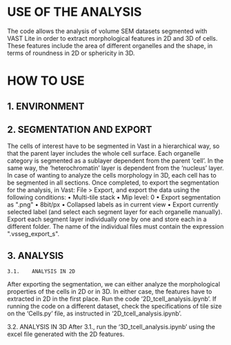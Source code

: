 # USE OF THE ANALYSIS
The code allows the analysis of volume SEM datasets segmented with VAST Lite in order to extract morphological features in 2D and 3D of cells. These features include the area of different organelles and the shape, in terms of roundness in 2D or sphericity in 3D.
# HOW TO USE
## 1.	ENVIRONMENT 
## 2.	SEGMENTATION AND EXPORT
The cells of interest have to be segmented in Vast in a hierarchical way, so that the parent layer includes the whole cell surface. Each organelle category is segmented as a sublayer dependent from the parent ‘cell’. In the same way, the ‘heterochromatin’ layer is dependent from the ‘nucleus’ layer. In case of wanting to analyze the cells morphology in 3D, each cell has to be segmented in all sections. 
Once completed, to export the segmentation for the analysis, in Vast: File > Export, and export the data using the following conditions:
	•	Multi-tile stack
	•	Mip level: 0
	•	Export segmentation as ".png"
	•	8bit/px
	•	Collapsed labels as in current view
	•	Export currently selected label (and select each segment layer for each organelle manually).
Export each segment layer individually one by one and store each in a different folder. The name of the individual files must contain the expression ".vsseg_export_s".
## 3.	ANALYSIS
	3.1.	ANALYSIS IN 2D
After exporting the segmentation, we can either analyze the morphological properties of the cells in 2D or in 3D. In either case, the features have to extracted in 2D in the first place. Run the code ‘2D_tcell_analysis.ipynb’.
If running the code on a different dataset, check the specifications of tile size on the ‘Cells.py’ file, as instructed in ‘2D_tcell_analysis.ipynb’.
 
3.2.	ANALYSIS IN 3D
After 3.1., run the ‘3D_tcell_analysis.ipynb’ using the excel file generated with the 2D features. 

